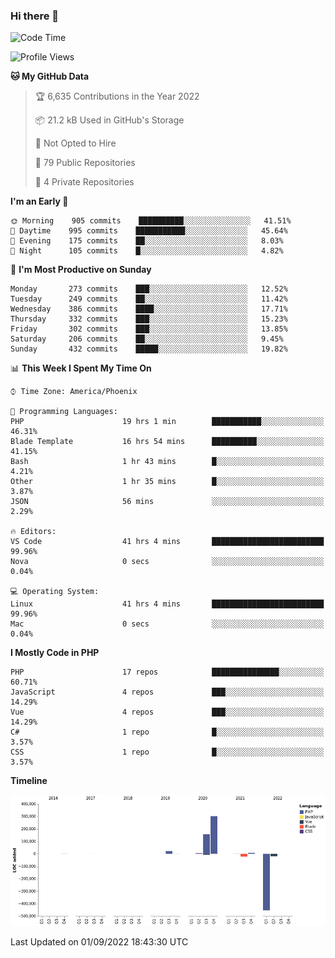 ### Hi there 👋

<!--START_SECTION:waka-->
![Code Time](http://img.shields.io/badge/Code%20Time-7%2C386%20hrs%206%20mins-blue)

![Profile Views](http://img.shields.io/badge/Profile%20Views-0-blue)

**🐱 My GitHub Data** 

> 🏆 6,635 Contributions in the Year 2022
 > 
> 📦 21.2 kB Used in GitHub's Storage 
 > 
> 🚫 Not Opted to Hire
 > 
> 📜 79 Public Repositories 
 > 
> 🔑 4 Private Repositories  
 > 
**I'm an Early 🐤** 

```text
🌞 Morning    905 commits    ██████████░░░░░░░░░░░░░░░   41.51% 
🌆 Daytime    995 commits    ███████████░░░░░░░░░░░░░░   45.64% 
🌃 Evening    175 commits    ██░░░░░░░░░░░░░░░░░░░░░░░   8.03% 
🌙 Night      105 commits    █░░░░░░░░░░░░░░░░░░░░░░░░   4.82%

```
📅 **I'm Most Productive on Sunday** 

```text
Monday       273 commits    ███░░░░░░░░░░░░░░░░░░░░░░   12.52% 
Tuesday      249 commits    ██░░░░░░░░░░░░░░░░░░░░░░░   11.42% 
Wednesday    386 commits    ████░░░░░░░░░░░░░░░░░░░░░   17.71% 
Thursday     332 commits    ███░░░░░░░░░░░░░░░░░░░░░░   15.23% 
Friday       302 commits    ███░░░░░░░░░░░░░░░░░░░░░░   13.85% 
Saturday     206 commits    ██░░░░░░░░░░░░░░░░░░░░░░░   9.45% 
Sunday       432 commits    █████░░░░░░░░░░░░░░░░░░░░   19.82%

```


📊 **This Week I Spent My Time On** 

```text
⌚︎ Time Zone: America/Phoenix

💬 Programming Languages: 
PHP                      19 hrs 1 min        ███████████░░░░░░░░░░░░░░   46.31% 
Blade Template           16 hrs 54 mins      ██████████░░░░░░░░░░░░░░░   41.15% 
Bash                     1 hr 43 mins        █░░░░░░░░░░░░░░░░░░░░░░░░   4.21% 
Other                    1 hr 35 mins        █░░░░░░░░░░░░░░░░░░░░░░░░   3.87% 
JSON                     56 mins             ░░░░░░░░░░░░░░░░░░░░░░░░░   2.29%

🔥 Editors: 
VS Code                  41 hrs 4 mins       █████████████████████████   99.96% 
Nova                     0 secs              ░░░░░░░░░░░░░░░░░░░░░░░░░   0.04%

💻 Operating System: 
Linux                    41 hrs 4 mins       █████████████████████████   99.96% 
Mac                      0 secs              ░░░░░░░░░░░░░░░░░░░░░░░░░   0.04%

```

**I Mostly Code in PHP** 

```text
PHP                      17 repos            ███████████████░░░░░░░░░░   60.71% 
JavaScript               4 repos             ███░░░░░░░░░░░░░░░░░░░░░░   14.29% 
Vue                      4 repos             ███░░░░░░░░░░░░░░░░░░░░░░   14.29% 
C#                       1 repo              █░░░░░░░░░░░░░░░░░░░░░░░░   3.57% 
CSS                      1 repo              █░░░░░░░░░░░░░░░░░░░░░░░░   3.57%

```


**Timeline**

![Chart not found](https://raw.githubusercontent.com/mikebronner/mikebronner/master/charts/bar_graph.png) 


 Last Updated on 01/09/2022 18:43:30 UTC
<!--END_SECTION:waka-->

<!--
**mikebronner/mikebronner** is a ✨ _special_ ✨ repository because its `README.md` (this file) appears on your GitHub profile.

Here are some ideas to get you started:

- 🔭 I’m currently working on ...
- 🌱 I’m currently learning ...
- 👯 I’m looking to collaborate on ...
- 🤔 I’m looking for help with ...
- 💬 Ask me about ...
- 📫 How to reach me: ...
- 😄 Pronouns: ...
- ⚡ Fun fact: ...
-->
